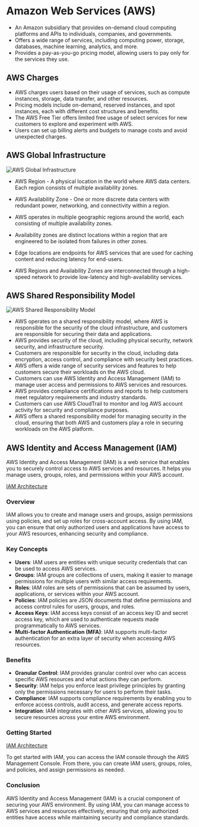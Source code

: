 # Amazon Web Services (AWS)

- An Amazon subsidiary that provides on-demand cloud computing platforms and APIs to individuals, companies, and governments.
- Offers a wide range of services, including computing power, storage, databases, machine learning, analytics, and more.
- Provides a pay-as-you-go pricing model, allowing users to pay only for the services they use.

## AWS Charges

- AWS charges users based on their usage of services, such as compute instances, storage, data transfer, and other resources.
- Pricing models include on-demand, reserved instances, and spot instances, each with different cost structures and benefits.
- The AWS Free Tier offers limited free usage of select services for new customers to explore and experiment with AWS.
- Users can set up billing alerts and budgets to manage costs and avoid unexpected charges.

## AWS Global Infrastructure

![AWS Global Infrastructure](https://cloud-learning-content.s3.ap-south-1.amazonaws.com/regions-azs.png)

- AWS Region - A physical location in the world where AWS data centers. Each region consists of multiple availability zones.
- AWS Availability Zone - One or more discrete data centers with redundant power, networking, and connectivity within a region.

- AWS operates in multiple geographic regions around the world, each consisting of multiple availability zones.
- Availability zones are distinct locations within a region that are engineered to be isolated from failures in other zones.
- Edge locations are endpoints for AWS services that are used for caching content and reducing latency for end-users.
- AWS Regions and Availability Zones are interconnected through a high-speed network to provide low-latency and high-availability services.

## AWS Shared Responsibility Model

![AWS Shared Responsibility Model](https://cloud-learning-content.s3.ap-south-1.amazonaws.com/Shared_Responsibility_Model_V2.jpg)

- AWS operates on a shared responsibility model, where AWS is responsible for the security of the cloud infrastructure, and customers are responsible for securing their data and applications.
- AWS provides security of the cloud, including physical security, network security, and infrastructure security.
- Customers are responsible for security in the cloud, including data encryption, access control, and compliance with security best practices.
- AWS offers a wide range of security services and features to help customers secure their workloads on the AWS cloud.
- Customers can use AWS Identity and Access Management (IAM) to manage user access and permissions to AWS services and resources.
- AWS provides compliance certifications and reports to help customers meet regulatory requirements and industry standards.
- Customers can use AWS CloudTrail to monitor and log AWS account activity for security and compliance purposes.
- AWS offers a shared responsibility model for managing security in the cloud, ensuring that both AWS and customers play a role in securing workloads on the AWS platform.

## AWS Identity and Access Management (IAM)

AWS Identity and Access Management (IAM) is a web service that enables you to securely control access to AWS services and resources. It helps you manage users, groups, roles, and permissions within your AWS account.

[IAM Architecture](https://cloud-learning-content.s3.ap-south-1.amazonaws.com/iam.png)

### Overview

IAM allows you to create and manage users and groups, assign permissions using policies, and set up roles for cross-account access. By using IAM, you can ensure that only authorized users and applications have access to your AWS resources, enhancing security and compliance.

### Key Concepts

- **Users**: IAM users are entities with unique security credentials that can be used to access AWS services.
- **Groups**: IAM groups are collections of users, making it easier to manage permissions for multiple users with similar access requirements.
- **Roles**: IAM roles are sets of permissions that can be assumed by users, applications, or services within your AWS account.
- **Policies**: IAM policies are JSON documents that define permissions and access control rules for users, groups, and roles.
- **Access Keys**: IAM access keys consist of an access key ID and secret access key, which are used to authenticate requests made programmatically to AWS services.
- **Multi-factor Authentication (MFA)**: IAM supports multi-factor authentication for an extra layer of security when accessing AWS resources.

### Benefits

- **Granular Control**: IAM provides granular control over who can access specific AWS resources and what actions they can perform.
- **Security**: IAM helps you enforce least privilege principles by granting only the permissions necessary for users to perform their tasks.
- **Compliance**: IAM supports compliance requirements by enabling you to enforce access controls, audit access, and generate access reports.
- **Integration**: IAM integrates with other AWS services, allowing you to secure resources across your entire AWS environment.

### Getting Started

[IAM Architecture](https://cloud-learning-content.s3.ap-south-1.amazonaws.com/iam-dashboard.png)

To get started with IAM, you can access the IAM console through the AWS Management Console. From there, you can create IAM users, groups, roles, and policies, and assign permissions as needed.

### Conclusion

AWS Identity and Access Management (IAM) is a crucial component of securing your AWS environment. By using IAM, you can manage access to AWS services and resources effectively, ensuring that only authorized entities have access while maintaining security and compliance standards.
